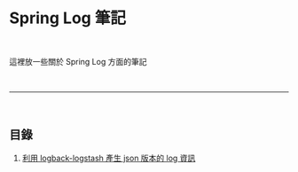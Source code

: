 # Spring Log 筆記


<br>

這裡放一些關於 Spring Log 方面的筆記

<br>

---


<br>

## 目錄

1. [利用 logback-logstash 產生 json 版本的 log 資訊](./log2json)